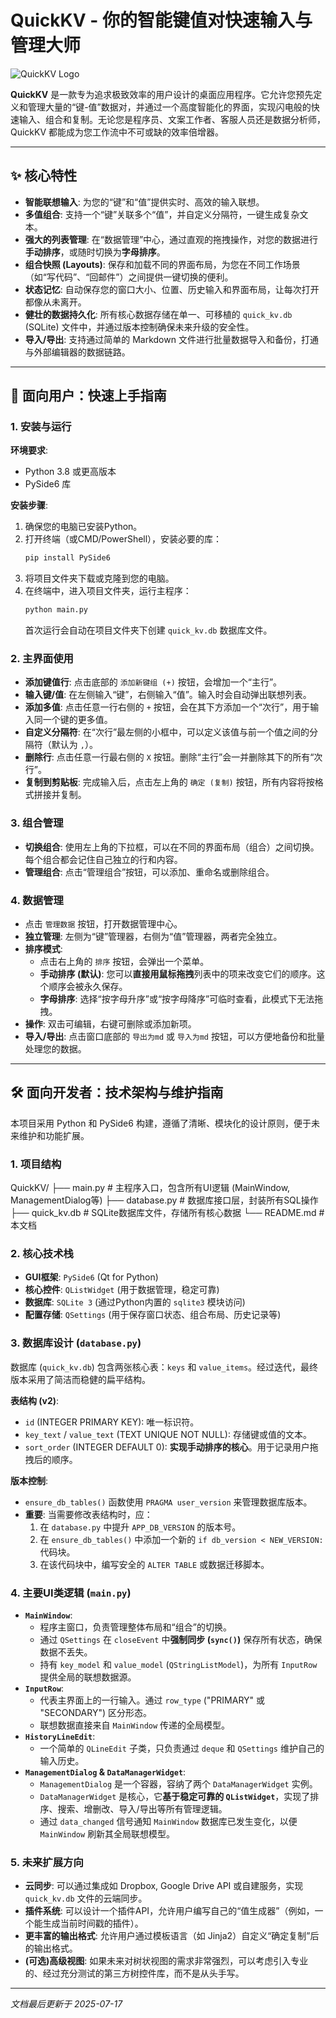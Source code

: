 # QuickKV - 你的智能键值对快速输入与管理大师

![QuickKV Logo](https://img.icons8.com/fluency/96/keyboard.png)

**QuickKV** 是一款专为追求极致效率的用户设计的桌面应用程序。它允许您预先定义和管理大量的“键-值”数据对，并通过一个高度智能化的界面，实现闪电般的快速输入、组合和复制。无论您是程序员、文案工作者、客服人员还是数据分析师，QuickKV 都能成为您工作流中不可或缺的效率倍增器。

---

## ✨ 核心特性

*   **智能联想输入**: 为您的“键”和“值”提供实时、高效的输入联想。
*   **多值组合**: 支持一个“键”关联多个“值”，并自定义分隔符，一键生成复杂文本。
*   **强大的列表管理**: 在“数据管理”中心，通过直观的拖拽操作，对您的数据进行**手动排序**，或随时切换为**字母排序**。
*   **组合快照 (Layouts)**: 保存和加载不同的界面布局，为您在不同工作场景（如“写代码”、“回邮件”）之间提供一键切换的便利。
*   **状态记忆**: 自动保存您的窗口大小、位置、历史输入和界面布局，让每次打开都像从未离开。
*   **健壮的数据持久化**: 所有核心数据存储在单一、可移植的 `quick_kv.db` (SQLite) 文件中，并通过版本控制确保未来升级的安全性。
*   **导入/导出**: 支持通过简单的 Markdown 文件进行批量数据导入和备份，打通与外部编辑器的数据链路。

---

## 🚀 面向用户：快速上手指南

### 1. 安装与运行

**环境要求**:
*   Python 3.8 或更高版本
*   PySide6 库

**安装步骤**:
1.  确保您的电脑已安装Python。
2.  打开终端（或CMD/PowerShell），安装必要的库：
    ```bash
    pip install PySide6
    ```
3.  将项目文件夹下载或克隆到您的电脑。
4.  在终端中，进入项目文件夹，运行主程序：
    ```bash
    python main.py
    ```
    首次运行会自动在项目文件夹下创建 `quick_kv.db` 数据库文件。

### 2. 主界面使用

*   **添加键值行**: 点击底部的 `添加新键组 (+)` 按钮，会增加一个“主行”。
*   **输入键/值**: 在左侧输入“键”，右侧输入“值”。输入时会自动弹出联想列表。
*   **添加多值**: 点击任意一行右侧的 `+` 按钮，会在其下方添加一个“次行”，用于输入同一个键的更多值。
*   **自定义分隔符**: 在“次行”最左侧的小框中，可以定义该值与前一个值之间的分隔符（默认为 `,`）。
*   **删除行**: 点击任意一行最右侧的 `X` 按钮。删除“主行”会一并删除其下的所有“次行”。
*   **复制到剪贴板**: 完成输入后，点击左上角的 `确定 (复制)` 按钮，所有内容将按格式拼接并复制。

### 3. 组合管理

*   **切换组合**: 使用左上角的下拉框，可以在不同的界面布局（组合）之间切换。每个组合都会记住自己独立的行和内容。
*   **管理组合**: 点击“管理组合”按钮，可以添加、重命名或删除组合。

### 4. 数据管理

*   点击 `管理数据` 按钮，打开数据管理中心。
*   **独立管理**: 左侧为“键”管理器，右侧为“值”管理器，两者完全独立。
*   **排序模式**:
    *   点击右上角的 `排序` 按钮，会弹出一个菜单。
    *   **手动排序 (默认)**: 您可以**直接用鼠标拖拽**列表中的项来改变它们的顺序。这个顺序会被永久保存。
    *   **字母排序**: 选择“按字母升序”或“按字母降序”可临时查看，此模式下无法拖拽。
*   **操作**: 双击可编辑，右键可删除或添加新项。
*   **导入/导出**: 点击窗口底部的 `导出为md` 或 `导入为md` 按钮，可以方便地备份和批量处理您的数据。

---

## 🛠️ 面向开发者：技术架构与维护指南

本项目采用 Python 和 PySide6 构建，遵循了清晰、模块化的设计原则，便于未来维护和功能扩展。

### 1. 项目结构

QuickKV/
├── main.py # 主程序入口，包含所有UI逻辑 (MainWindow, ManagementDialog等)
├── database.py # 数据库接口层，封装所有SQL操作
├── quick_kv.db # SQLite数据库文件，存储所有核心数据
└── README.md # 本文档


### 2. 核心技术栈

*   **GUI框架**: `PySide6` (Qt for Python)
*   **核心控件**: `QListWidget` (用于数据管理，稳定可靠)
*   **数据库**: `SQLite 3` (通过Python内置的 `sqlite3` 模块访问)
*   **配置存储**: `QSettings` (用于保存窗口状态、组合布局、历史记录等)

### 3. 数据库设计 (`database.py`)

数据库 (`quick_kv.db`) 包含两张核心表：`keys` 和 `value_items`。经过迭代，最终版本采用了简洁而稳健的扁平结构。

**表结构 (v2)**:
*   `id` (INTEGER PRIMARY KEY): 唯一标识符。
*   `key_text` / `value_text` (TEXT UNIQUE NOT NULL): 存储键或值的文本。
*   `sort_order` (INTEGER DEFAULT 0): **实现手动排序的核心**。用于记录用户拖拽后的顺序。

**版本控制**:
*   `ensure_db_tables()` 函数使用 `PRAGMA user_version` 来管理数据库版本。
*   **重要**: 当需要修改表结构时，应：
    1.  在 `database.py` 中提升 `APP_DB_VERSION` 的版本号。
    2.  在 `ensure_db_tables()` 中添加一个新的 `if db_version < NEW_VERSION:` 代码块。
    3.  在该代码块中，编写安全的 `ALTER TABLE` 或数据迁移脚本。

### 4. 主要UI类逻辑 (`main.py`)

*   **`MainWindow`**:
    *   程序主窗口，负责管理整体布局和“组合”的切换。
    *   通过 `QSettings` 在 `closeEvent` 中**强制同步 (`sync()`)** 保存所有状态，确保数据不丢失。
    *   持有 `key_model` 和 `value_model` (`QStringListModel`)，为所有 `InputRow` 提供全局的联想数据源。
*   **`InputRow`**:
    *   代表主界面上的一行输入。通过 `row_type` ("PRIMARY" 或 "SECONDARY") 区分形态。
    *   联想数据直接来自 `MainWindow` 传递的全局模型。
*   **`HistoryLineEdit`**:
    *   一个简单的 `QLineEdit` 子类，只负责通过 `deque` 和 `QSettings` 维护自己的输入历史。
*   **`ManagementDialog` & `DataManagerWidget`**:
    *   `ManagementDialog` 是一个容器，容纳了两个 `DataManagerWidget` 实例。
    *   `DataManagerWidget` 是核心，它**基于稳定可靠的 `QListWidget`**，实现了排序、搜索、增删改、导入/导出等所有管理逻辑。
    *   通过 `data_changed` 信号通知 `MainWindow` 数据库已发生变化，以便 `MainWindow` 刷新其全局联想模型。

### 5. 未来扩展方向

*   **云同步**: 可以通过集成如 Dropbox, Google Drive API 或自建服务，实现 `quick_kv.db` 文件的云端同步。
*   **插件系统**: 可以设计一个插件API，允许用户编写自己的“值生成器”（例如，一个能生成当前时间戳的插件）。
*   **更丰富的输出格式**: 允许用户通过模板语言（如 Jinja2）自定义“确定复制”后的输出格式。
*   **(可选)高级视图**: 如果未来对树状视图的需求非常强烈，可以考虑引入专业的、经过充分测试的第三方树控件库，而不是从头手写。

---

*文档最后更新于 2025-07-17*
